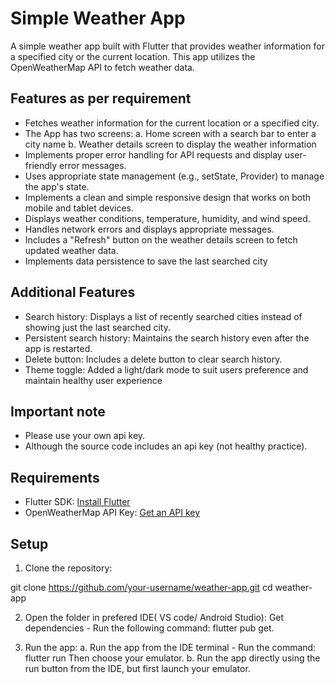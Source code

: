 # Simple Weather App

A simple weather app built with Flutter that provides weather information for a specified city or the current location. This app utilizes the OpenWeatherMap API to fetch weather data.

## Features as per requirement

- Fetches weather information for the current location or a specified city.
- The App has two screens:
   a. Home screen with a search bar to enter a city name
   b. Weather details screen to display the weather information
- Implements proper error handling for API requests and display user-friendly error messages.
- Uses appropriate state management (e.g., setState, Provider) to manage the app's state.
- Implements a clean and simple responsive design that works on both mobile and tablet devices.
- Displays weather conditions, temperature, humidity, and wind speed.
- Handles network errors and displays appropriate messages.
- Includes a "Refresh" button on the weather details screen to fetch updated weather data.
- Implements data persistence to save the last searched city

## Additional Features

- Search history: Displays a list of recently searched cities instead of showing just the last searched city.
- Persistent search history: Maintains the search history even after the app is restarted.
- Delete button: Includes a delete button to clear search history.
- Theme toggle: Added a light/dark mode to suit users preference and maintain healthy user experience

## Important note 
- Please use your own api key.
- Although the source code includes an api key (not healthy practice).

## Requirements

- Flutter SDK: [Install Flutter](https://flutter.dev/docs/get-started/install)
- OpenWeatherMap API Key: [Get an API key](https://home.openweathermap.org/users/sign_up)

## Setup

1. Clone the repository:

git clone https://github.com/your-username/weather-app.git
cd weather-app

2. Open the folder in prefered IDE( VS code/ Android Studio):
   Get dependencies - Run the following command: flutter pub get.

3. Run the app:
   a. Run the app from the IDE terminal - Run the command: flutter run
       Then choose your emulator.
   b. Run the app directly using the run button from the IDE, but first launch your emulator.
